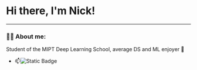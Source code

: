 # Hi there, I'm Nick!

---

### 👨‍💻 About me:
Student of the MIPT Deep Learning School, average DS and ML enjoyer 🌱

- 📫![Static Badge](https://img.shields.io/badge/https%3A%2F%2Ft.me%2Ffrznfrg?style=flat&logo=Telegram&link=https%3A%2F%2Ft.me%2Ffrznfrg)


